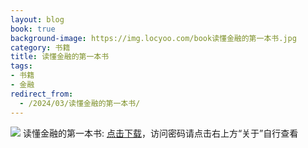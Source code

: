 ```yaml
---
layout: blog
book: true
background-image: https://img.locyoo.com/book读懂金融的第一本书.jpg
category: 书籍
title: 读懂金融的第一本书
tags:
- 书籍
- 金融
redirect_from:
  - /2024/03/读懂金融的第一本书/
---
```

![](https://img.locyoo.com/book读懂金融的第一本书.jpg)
读懂金融的第一本书: <a name = "ref1" href="https://url18.ctfile.com/f/50983618-1225827427-0ac8f1?p=3619">点击下载</a>，访问密码请点击右上方“关于”自行查看